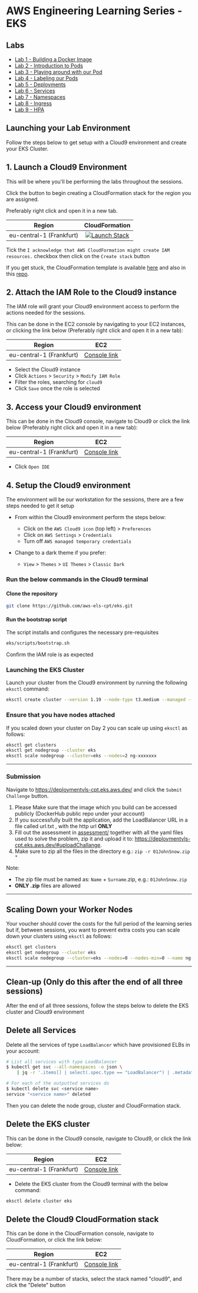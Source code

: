 # AWS Engineering Learning Series - EKS

## Labs

- [Lab 1 - Building a Docker Image](./labs/01-docker)
- [Lab 2 - Introduction to Pods](./labs/02-pods)
- [Lab 3 - Playing around with our Pod](./labs/03-more-pods)
- [Lab 4 - Labeling our Pods](./labs/04-labels)
- [Lab 5 - Deployments](./labs/05-deployments)
- [Lab 6 - Services](./labs/06-services)
- [Lab 7 - Namespaces](./labs/07-namespaces)
- [Lab 8 - Ingress](./labs/08-ingress)
- [Lab 9 - HPA](./labs/09-hpa)

## Launching your Lab Environment

Follow the steps below to get setup with a Cloud9 environment and create your EKS Cluster.

## 1. Launch a Cloud9 Environment

This will be where you'll be performing the labs throughout the sessions.

Click the button to begin creating a CloudFormation stack for the region you are assigned.

Preferably right click and open it in a new tab.

| Region          | CloudFormation     |
| --------------- |:------------------:|
| eu-central-1 (Frankfurt)       | [![Launch Stack](https://s3.amazonaws.com/cloudformation-examples/cloudformation-launch-stack.png)](https://console.aws.amazon.com/cloudformation/home?region=eu-central-1#/stacks/create/review?stackName=cloud9&templateURL=https://eks2021.s3.eu-central-1.amazonaws.com/cloud9-template.yml) |

Tick the `I acknowledge that AWS CloudFormation might create IAM resources.` checkbox then click on the `Create stack` button

If you get stuck, the CloudFormation template is available [here](https://eks2020.s3.eu-central-1.amazonaws.com/cloud9-template.yaml) and also in this [repo](./cloudformation/cloud9-template.yaml).

## 2. Attach the IAM Role to the Cloud9 instance

The IAM role will grant your Cloud9 environment access to perform the actions needed for the sessions.

This can be done in the EC2 console by navigating to your EC2 instances, or clicking the link below (Preferably right click and open it in a new tab):

| Region          | EC2     |
| --------------- |:------------------:|
| eu-central-1 (Frankfurt)       | [Console link](https://eu-central-1.console.aws.amazon.com/ec2/v2/home?region=eu-central-1#Instances:tag:Name=cloud9;sort=instanceState) |

- Select the Cloud9 instance
- Click `Actions` > `Security` > `Modify IAM Role`
- Filter the roles, searching for `cloud9`
- Click `Save` once the role is selected

## 3. Access your Cloud9 environment

This can be done in the Cloud9 console, navigate to Cloud9 or click the link below (Preferably right click and open it in a new tab):


| Region          | EC2     |
| --------------- |:------------------:|
| eu-central-1 (Frankfurt)       | [Console link](https://eu-central-1.console.aws.amazon.com/cloud9/home?region=eu-central-1) |

- Click `Open IDE`

## 4. Setup the Cloud9 environment

The environment will be our workstation for the sessions, there are a few steps needed to get it setup

- From within the Cloud9 environment perform the steps below:
  - Click on the `AWS Cloud9 icon` (top left) > `Preferences`
  - Click on `AWS Settings` > `Credentials`
  - Turn off `AWS managed temporary credentials`

- Change to a dark theme if you prefer:

  - `View` > `Themes` > `UI Themes` > `Classic Dark`

### Run the below commands in the Cloud9 terminal

#### Clone the repository

```bash
git clone https://github.com/aws-els-cpt/eks.git
```

#### Run the bootstrap script

The script installs and configures the necessary pre-requisites

```bash
eks/scripts/bootstrap.sh
```

Confirm the IAM role is as expected

### Launching the EKS Cluster

Launch your cluster from the Cloud9 environment by running the following `eksctl` command:

```bash
eksctl create cluster --version 1.19 --node-type t3.medium --managed --name eks
```

### Ensure that you have nodes attached

If you scaled down your cluster on Day 2 you can scale up using `eksctl` as follows:

```bash
eksctl get clusters
eksctl get nodegroup --cluster eks
eksctl scale nodegroup --cluster=eks --nodes=2 ng-xxxxxxx
```

---

### Submission

Navigate to <https://deploymentvls-cpt.eks.aws.dev/> and click the `Submit Challenge` button.

1. Please Make sure that the image which you build can be accessed publicly (DockerHub public repo under your account)
2. If you successfully built the application, add the LoadBalancer URL in a file called url.txt , with the http url  **ONLY**
3. Fill out the assessment in [assessment/](https://github.com/aws-els-cpt/eks/tree/master/project/assessment) together with all the yaml files used to solve the problem, zip it and upload it to: <https://deploymentvls-cpt.eks.aws.dev/#uploadChallange>.
4. Make sure to zip all the files in the directory e.g.: `zip -r 01JohnSnow.zip *`

Note:

- The zip file must be named as: `Name` + `Surname`.zip, e.g.: `01JohnSnow.zip`
- **ONLY .zip** files are allowed

---

## Scaling Down your Worker Nodes

Your voucher should cover the costs for the full period of the learning series but if, between sessions, you want to
prevent extra costs you can scale down your clusters using `eksctl` as follows:

```bash
eksctl get clusters
eksctl get nodegroup --cluster eks
eksctl scale nodegroup --cluster=eks --nodes=0 --nodes-min=0 --name ng-xxxxxxx
```

---

## Clean-up (Only do this after the end of all three sessions)

After the end of all three sessions, follow the steps below to delete the EKS cluster and Cloud9 environment

## Delete all Services

Delete all the services of type `LoadBalancer` which have provisioned ELBs in your account:

```bash
# List all services with type LoadBalancer
$ kubectl get svc --all-namespaces -o json \
    | jq -r '.items[] | select(.spec.type == "LoadBalancer") | .metadata.name'

# For each of the outputted services do
$ kubectl delete svc <service name>
service "<service name>" deleted
```

Then you can delete the node group, cluster and CloudFormation stack.

## Delete the EKS cluster

This can be done in the Cloud9 console, navigate to Cloud9, or click the link below:

| Region          | EC2     |
| --------------- |:------------------:|
| eu-central-1 (Frankfurt)       | [Console link](https://eu-central-1.console.aws.amazon.com/cloud9/home?region=eu-central-1) |

- Delete the EKS cluster from the Cloud9 terminal with the below command:

```bash
eksctl delete cluster eks
```

## Delete the Cloud9 CloudFormation stack

This can be done in the CloudFormation console, navigate to CloudFormation, or click the link below:

| Region          | EC2     |
| --------------- |:------------------:|
| eu-central-1 (Frankfurt)       | [Console link](https://eu-central-1.console.aws.amazon.com/cloudformation/home?region=eu-central-1) |

There may be a number of stacks, select the stack named "cloud9", and click the "Delete" button
